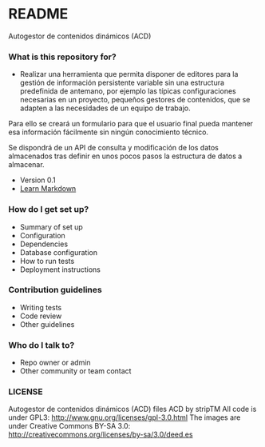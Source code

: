 # README #

Autogestor de contenidos dinámicos (ACD)

### What is this repository for? ###

* Realizar una herramienta que permita disponer de editores para la gestión de información persistente variable sin una estructura predefinida de antemano,  por ejemplo las típicas configuraciones necesarias en un proyecto, pequeños gestores de contenidos, que se adapten a las necesidades de un equipo de trabajo.

Para ello se creará un formulario para que el usuario final pueda mantener esa información fácilmente sin ningún conocimiento técnico.

Se dispondrá de un API de consulta y modificación de los datos almacenados tras definir en unos pocos pasos la estructura de datos a almacenar.
* Version 0.1
* [Learn Markdown](https://bitbucket.org/tutorials/markdowndemo)

### How do I get set up? ###

* Summary of set up
* Configuration
* Dependencies
* Database configuration
* How to run tests
* Deployment instructions

### Contribution guidelines ###

* Writing tests
* Code review
* Other guidelines

### Who do I talk to? ###

* Repo owner or admin
* Other community or team contact

### LICENSE ###
Autogestor de contenidos dinámicos (ACD) files
ACD by stripTM All code is under GPL3:
http://www.gnu.org/licenses/gpl-3.0.html
The images are under Creative Commons BY-SA 3.0:
http://creativecommons.org/licenses/by-sa/3.0/deed.es
